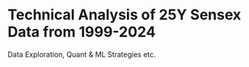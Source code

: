 # Technical Analysis of 25Y Sensex Data from 1999-2024

Data Exploration, Quant & ML Strategies etc.
